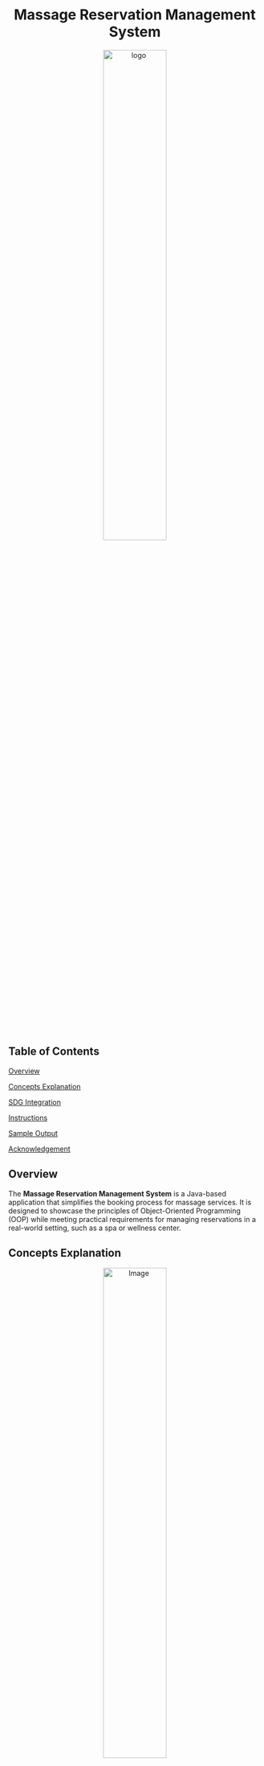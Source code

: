 # <div align="center"> Massage Reservation Management System </div>

<div align="center">
  <img src="https://github.com/kobebryan31/FEELinMASSAGE/blob/main/Image/Logo.jpg" alt="logo" style="width: 50%; height: auto;" />
</div>

## Table of Contents

[Overview](#overview)

[Concepts Explanation](#concepts-explanation)

[SDG Integration](#sdg-integration)

[Instructions](#instructions)

[Sample Output](#sample-output)

[Acknowledgement](#acknowledgement)

## Overview

The **Massage Reservation Management System** is a Java-based application that simplifies the booking process for massage services. It is designed to showcase the principles of Object-Oriented Programming (OOP) while meeting practical requirements for managing reservations in a real-world setting, such as a spa or wellness center.

## Concepts Explanation

<div align="center">
<img src="https://github.com/kobebryan31/FEELinMASSAGE/blob/main/Image/Principles.png" alt="Image" style="width: 50%; height: auto;" />
</div>

###### 1. Encapsulation

Definition: **Encapsulation** is the bundling of data _(variables)_ and methods _(functions)_ that operate on the data into a single unit, typically a class. It also involves restricting access to certain details by using access modifiers like private, protected, and public.

**In the Code:**

The Reservation class encapsulates the customer's details, service, date, and time.
Fields such as _firstName, lastName, contactNumber, date, and time_ are declared private. These fields can only be accessed or modified via getter and setter methods _(though not explicitly defined in this code, we use toString() for controlled access)_.

![image](https://github.com/kobebryan31/FEELinMASSAGE/blob/main/Image/Encapsulation.png)

###### 2. Abstraction

Definition: **Abstraction** hides complex implementation details and exposes only the essential features. It focuses on what an object does rather than how it does it.

**In the Code:**

The Service class is an abstraction of all massage services. It provides common properties _(name and roomId)_ and methods _(getName(), getRoomId())_.
Specific massage types _(ex: SwedishMassage, DeepTissueMassage)_ extend the Service class, inheriting its properties and behaviors while hiding the implementation details from the user.

![image](https://github.com/kobebryan31/FEELinMASSAGE/blob/main/Image/Abstraction.png)

###### 3. Inheritance

Definition: **Inheritance** allows a class _(child)_ to acquire the properties and behaviors of another class _(parent)_, enabling code reuse and the creation of hierarchical relationships.

**In the Code:**

The SwedishMassage, DeepTissueMassage, and other specific services inherit from the Service class. This reduces code duplication, as common properties _(name, roomId)_ are defined once in Service.

![image](https://github.com/kobebryan31/FEELinMASSAGE/blob/main/Image/Inheritance.png)

###### 4. Polymorphism

Definition: **Polymorphism** allows objects of different types to be treated as objects of a common supertype. It enables a single interface to represent different underlying forms _(method overriding or method overloading)_.

**In the Code:**

The Service class is the base type for all massage services. An array of Service[] SERVICES is used to store instances of different service types _(SwedishMassage, DeepTissueMassage, etc.)_. These child classes override the toString() method to provide specific behavior for displaying service information.

![image](https://github.com/kobebryan31/FEELinMASSAGE/blob/main/Image/Polymorphism.png)

## SDG Integration

<div align="center">
  <img src="https://github.com/kobebryan31/FEELinMASSAGE/blob/main/Image/SDG%203%20Good%20Health%20and%20Well-Being.jpg" alt="image" style="width: 50%; height: auto;" />
</div>

 This project aligns with **SDG 3: Good Health and Well-being**  by promoting relaxation and stress relief through various massage services, which contribute to mental and physical well-being. The system enables users to easily book therapeutic massages, helping to improve overall health and reduce stress, which are essential for a healthier life. By offering diverse types of massages, the system can cater to different health needs, such as pain relief, relaxation, and mental wellness. Additionally, it provides an accessible platform for individuals to prioritize self-care, thereby supporting the achievement of good health for all.

## Instructions

You can run the Java program using the java command and you’ll see a menu in the terminal:

###### Follow the on-screen prompts to;

**Make a Reservation:** Enter the required information like your name, service choice, time, and date.

**View Reservations:** See a list of all current reservations.

**Delete a Reservation:** Select a reservation by number to delete.

**Exit:** Select to exit the terminal.

## Sample Output

###### Choice 1

![image](https://github.com/kobebryan31/FEELinMASSAGE/blob/main/Image/Choice%201.png)

###### Choice 2

![image](https://github.com/kobebryan31/FEELinMASSAGE/blob/main/Image/Choice%202.png)

###### Conflict Schedule

![image](https://github.com/kobebryan31/FEELinMASSAGE/blob/main/Image/Conflict%20Schedule.png)

###### Choice 3

![image](https://github.com/kobebryan31/FEELinMASSAGE/blob/main/Image/Choice%203.png)

###### Choice view

![image](https://github.com/kobebryan31/FEELinMASSAGE/blob/main/Image/Choice%20View.png)

###### Choice 4

![image](https://github.com/kobebryan31/FEELinMASSAGE/blob/main/Image/Choice%204.png)

## Acknowledgement

##### I would like to express my heartfelt gratitude to the following individuals and institutions for their invaluable support and guidance throughout the completion of this project:

**Batangas State University:** For providing me with an excellent education and a platform to develop my skills and knowledge. The university has been instrumental in shaping my growth as a learner and a professional.

**Sir Maurice Oliver Macatangay:** My dedicated instructor, whose unwavering guidance, constructive feedback, and encouragement have been crucial in the successful development of this project. Thank you for your patience, expertise, and inspiration.

**My Family:** For their unconditional love, support, and understanding. Their encouragement and belief in my abilities have been my driving force to excel and complete this undertaking.

**My Girlfriend:** For her love, support, understanding, encouragement and belief in my abilities.

**The Almighty God:** For His infinite wisdom, strength, and blessings. It is through His grace and guidance that I was able to overcome challenges and achieve this success.
